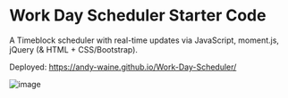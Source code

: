 # Work Day Scheduler Starter Code
A Timeblock scheduler with real-time updates via JavaScript, moment.js, jQuery (& HTML + CSS/Bootstrap).

Deployed: https://andy-waine.github.io/Work-Day-Scheduler/

![image](https://user-images.githubusercontent.com/88730354/134823569-8f735edd-ae55-48da-bf58-a2d2eaa63b23.png)

